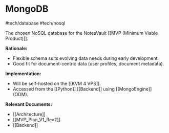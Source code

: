 # MongoDB
#tech/database #tech/nosql

The chosen NoSQL database for the NotesVault [[MVP (Minimum Viable Product)]].

**Rationale:**
*   Flexible schema suits evolving data needs during early development.
*   Good fit for document-centric data (user profiles, document metadata).

**Implementation:**
*   Will be self-hosted on the [[KVM 4 VPS]].
*   Accessed from the [[Python]] [[Backend]] using [[MongoEngine]] (ODM).

**Relevant Documents:**
*   [[Architecture]]
*   [[MVP_Plan_V1_Rev2]]
*   [[Backend]]